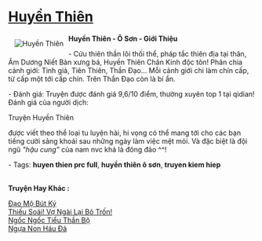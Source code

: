 <a href="https://utruyen.com/huyen-thien/304/" title="Huyền Thiên"><h1>Huyền Thiên</h1></a><div style="display:table"><img align="right" style="float: left; padding: 10px;" src="https://utruyen.com/images/story/200x260/huyen-thien.jpg" alt="Huyền Thiên"><strong>Huyền Thiên - Ô Sơn - Giới Thiệu</strong><p></p> - Cửu thiên thần lôi thối thể, pháp tắc thiên địa tại thân, Âm Dương Niết Bàn xưng bá, Huyền Thiên Chân Kinh độc tôn! Phân chia cảnh giới: Tinh giả, Tiên Thiên, Thần Đạo... Mỗi cảnh giới chi làm chín cấp, từ cấp một tới cấp chín. Trên Thần Đạo còn là bí ẩn.<p></p> - Đánh giá: Truyện được đánh giá 9,6/10 điểm, thường xuyên top 1 tại qidian! Đánh giá của người dịch: <p></p>Truyện Huyền Thiên<p></p> được viết theo thể loại tu luyện hài, hi vọng có thể mang tới cho các bạn tiếng cười sảng khoái sau những ngày làm việc mệt mỏi. Và đặc biệt là đội ngũ <i>"hậu cung"</i> của nam nvc khá là đông đảo ^^!<p></p> - Tags: <strong>huyen thien prc full</strong>, <strong>huyền thiên ô sơn</strong>, <strong>truyen kiem hiep</strong></div><p><br><b>Truyện Hay Khác :</b></p><a href="https://utruyen.com/dao-mo-but-ky/9643/" alt="Đạo Mộ Bút Ký">Đạo Mộ Bút Ký</a><br/><a href="https://github.com/quanluxury/ngontinhhot/tree/master/truyenhay/18357/" alt="Thiếu Soái! Vợ Ngài Lại Bỏ Trốn!">Thiếu Soái! Vợ Ngài Lại Bỏ Trốn!</a><br/><a href="https://dammy2019.blogspot.com/2019/11/ngoc-ngoc-tieu-than-bo.html" alt="Ngốc Ngốc Tiểu Thần Bộ">Ngốc Ngốc Tiểu Thần Bộ</a><br/><a href="https://dammyh.wordpress.com/2019/11/07/ngua-non-hau-da/" alt="Ngựa Non Háu Đá">Ngựa Non Háu Đá</a><br/>